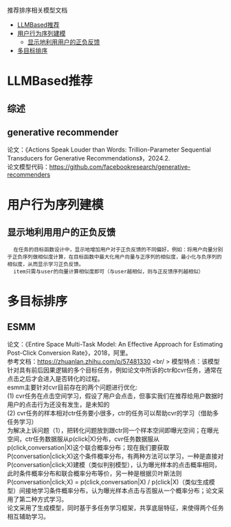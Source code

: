 推荐排序相关模型文档

- [LLMBased推荐](#LLMBased推荐)<br/>
- [用户行为序列建模](#用户行为序列建模)<br/>
  - [显示地利用用户的正负反馈](#显示地利用用户的正负反馈)<br/>
- [多目标排序](#多目标排序)<br/>


# LLMBased推荐
  ## 综述
  
  ## generative recommender
  论文：《Actions Speak Louder than Words: Trillion-Parameter Sequential Transducers for Generative Recommendations》，2024.2.<br/>
  论文模型代码：https://github.com/facebookresearch/generative-recommenders

# 用户行为序列建模
  ## 显示地利用用户的正负反馈
      在任务的目标函数设计中，显示地增加用户对于正负反馈的不同偏好，例如：将用户向量分别于正负序列做相似度计算，在目标函数中最大化用户向量与正序列的相似度，最小化与负序列的相似度，从而显示学习正负反馈。
      item只需与user的向量计算相似度即可（与user越相似，则与正反馈序列越相似）

# 多目标排序
  ## ESMM
  论文：《Entire Space Multi-Task Model: An Eﬀective Approach for Estimating Post-Click Conversion Rate》，2018，阿里。<br/>
  参考文档：https://zhuanlan.zhihu.com/p/57481330 <br/ >
  模型特点：该模型针对具有前后因果逻辑的多个目标任务，例如论文中所诉的ctr和cvr任务，通常在点击之后才会进入是否转化的过程。<br/>
  esmm主要针对cvr目前存在的两个问题进行优化: <br/>
  (1) cvr任务在点击空间学习，假设了用户会点击，但事实我们在推荐给用户数据时用户的点击行为还没有发生，是未知的<br/>
  (2) cvr任务的样本相对ctr任务要小很多，ctr的任务可以帮助cvr的学习（借助多任务学习）<br/>
  为解决上诉问题（1），把转化问题放到跟ctr同一个样本空间即曝光空间；在曝光空间，ctr任务数据服从p(click|X)分布，cvr任务数据服从p(click,conversation|X)这个联合概率分布；现在我们要获取P(conversation|click;X)这个条件概率分布，有两种方法可以学习，一种是直接对P(conversation|click;X)建模（类似判别模型），认为曝光样本的点击概率相同，此时条件概率分布和联合概率分布等价，另一种是根据贝叶斯法则P(conversation|click;X) = p(click,conversation|X) / p(click|X)（类似生成模型）间接地学习条件概率分布，认为曝光样本点击与否服从一个概率分布；论文采用了第二种方式学习。<br/>
  论文采用了生成模型，同时基于多任务学习框架，共享底层特征，来使得两个任务相互辅助学习。<br/>
  






















  
